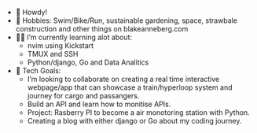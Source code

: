 - 👋 Howdy!
- 🌱 Hobbies: Swim/Bike/Run, sustainable gardening, space, strawbale construction and other things on blakeanneberg.com
- 🧑‍💻 I’m currently learning alot about:
  - nvim using Kickstart
  - TMUX and SSH
  - Python/django, Go and Data Analitics  
- 💞️ Tech Goals: 
  - I’m looking to collaborate on creating a real time interactive webpage/app that can showcase a train/hyperloop system and journey for cargo and passangers.
  - Build an API and learn how to monitise APIs.
  - Project: Rasberry PI to become a air monotoring station with Python.
  - Creating a blog with either django or Go about my coding journey.
<!---
blakeanneberg/blakeanneberg is a ✨ special ✨ repository because its `README.md` (this file) appears on your GitHub profile.
You can click the Preview link to take a look at your changes.
--->
